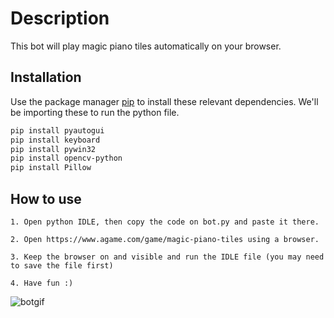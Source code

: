 # Description

This bot will play magic piano tiles automatically on your browser.
## Installation

Use the package manager [pip](https://pip.pypa.io/en/stable/) to install these relevant dependencies. We'll be importing these to run the python file.

```bash
pip install pyautogui
pip install keyboard
pip install pywin32
pip install opencv-python
pip install Pillow
```

## How to use
```
1. Open python IDLE, then copy the code on bot.py and paste it there.

2. Open https://www.agame.com/game/magic-piano-tiles using a browser.

3. Keep the browser on and visible and run the IDLE file (you may need to save the file first)

4. Have fun :)
```
![botgif](https://github.com/hith3sh/PianoTilesAutomated/assets/83839061/4e39477d-a978-48ec-9761-44510d2fbb0b)



